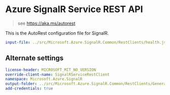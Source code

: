 # Azure SignalR Service REST API

> see https://aka.ms/autorest

This is the AutoRest configuration file for SignalR.

``` yaml
input-file: ../src/Microsoft.Azure.SignalR.Common/RestClients/health.json
```

## Alternate settings

``` yaml $(csharp)
license-header: MICROSOFT_MIT_NO_VERSION
override-client-name: SignalRServiceRestClient
namespace: Microsoft.Azure.SignalR
output-folder: ../src/Microsoft.Azure.SignalR.Common/RestClients/Generated
add-credentials: true